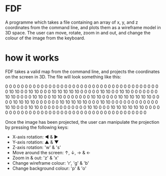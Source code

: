 # FDF

A programme which takes a file containing an array of x, y, and z coordinates from the command line, and plots them as a wireframe model in 3D space.  The user can move, rotate, zoom in and out, and change the colour of the image from the keyboard.

# how it works

FDF takes a valid map from the command line, and projects the coordinates on the screen in 3D.  The file will look something like this:

0 0 0 0 0 0 0 0 0 0 0 0 0 0 0 0 0 0 0
0 0 0 0 0 0 0 0 0 0 0 0 0 0 0 0 0 0 0
0 0 10 10 0 0 10 10 0 0 0 10 10 10 10 10 0 0 0
0 0 10 10 0 0 10 10 0 0 0 0 0 0 0 10 10 0 0
0 0 10 10 0 0 10 10 0 0 0 0 0 0 0 10 10 0 0
0 0 10 10 10 10 10 10 0 0 0 0 10 10 10 10 0 0 0
0 0 0 10 10 10 10 10 0 0 0 10 10 0 0 0 0 0 0
0 0 0 0 0 0 10 10 0 0 0 10 10 0 0 0 0 0 0
0 0 0 0 0 0 10 10 0 0 0 10 10 10 10 10 10 0 0
0 0 0 0 0 0 0 0 0 0 0 0 0 0 0 0 0 0 0
0 0 0 0 0 0 0 0 0 0 0 0 0 0 0 0 0 0 0

Once the image has been projected, the user can manipulate the projection by pressing the following keys:

* X-axis rotation: ◄ & ►
* Y-axis rotation: ▲ & ▼
* Z-axis rotation: 'w' & 's'
* Move around the screen: ↑, ↓, → & ←
* Zoom in & out: 'z' & 'x'
* Change wireframe colour: 'r', 'g' & 'b'
* Change background colour: 'p' & 'o'
